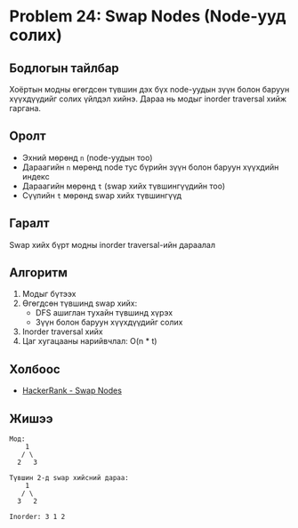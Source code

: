 # Problem 24: Swap Nodes (Node-ууд солих)

## Бодлогын тайлбар

Хоёртын модны өгөгдсөн түвшин дэх бүх node-уудын зүүн болон баруун хүүхдүүдийг солих үйлдэл хийнэ. Дараа нь модыг inorder traversal хийж гаргана.

## Оролт

- Эхний мөрөнд `n` (node-уудын тоо)
- Дараагийн `n` мөрөнд node тус бүрийн зүүн болон баруун хүүхдийн индекс
- Дараагийн мөрөнд `t` (swap хийх түвшингүүдийн тоо)
- Сүүлийн `t` мөрөнд swap хийх түвшингүүд

## Гаралт

Swap хийх бүрт модны inorder traversal-ийн дараалал

## Алгоритм

1. Модыг бүтээх
2. Өгөгдсөн түвшинд swap хийх:
   - DFS ашиглан тухайн түвшинд хүрэх
   - Зүүн болон баруун хүүхдүүдийг солих
3. Inorder traversal хийх
4. Цаг хугацааны нарийвчлал: O(n \* t)

## Холбоос

- [HackerRank - Swap Nodes](https://www.hackerrank.com/challenges/swap-nodes-algo)

## Жишээ

```
Мод:
    1
   / \
  2   3

Түвшин 2-д swap хийсний дараа:
    1
   / \
  3   2

Inorder: 3 1 2
```
